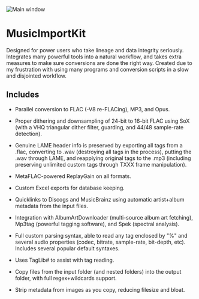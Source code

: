 ![Main window](https://i.imgur.com/IW4Mjd3.png)

# MusicImportKit

Designed for power users who take lineage and data integrity seriously. Integrates many powerful tools into a natural workflow, and takes extra measures to make sure conversions are done the right way. Created due to my frustration with using many programs and conversion scripts in a slow and disjointed workflow.

## Includes

* Parallel conversion to FLAC (-V8 re-FLACing), MP3, and Opus.

* Proper dithering and downsampling of 24-bit to 16-bit FLAC using SoX (with a VHQ triangular dither filter, guarding, and 44/48 sample-rate detection).

* Genuine LAME header info is preserved by exporting all tags from a .flac, converting to .wav (destroying all tags in the process), putting the .wav through LAME, and reapplying original tags to the .mp3 (including preserving unlimited custom tags through TXXX frame manipulation).

* MetaFLAC-powered ReplayGain on all formats.

* Custom Excel exports for database keeping.

* Quicklinks to Discogs and MusicBrainz using automatic artist+album metadata from the input files.

* Integration with AlbumArtDownloader (multi-source album art fetching), Mp3tag (powerful tagging software), and Spek (spectral analysis).

* Full custom parsing syntax, able to read any tag enclosed by "%" and several audio properties (codec, bitrate, sample-rate, bit-depth, etc). Includes several popular default syntaxes.

* Uses TagLib# to assist with tag reading.

* Copy files from the input folder (and nested folders) into the output folder, with full regex+wildcards support.

* Strip metadata from images as you copy, reducing filesize and bloat.
